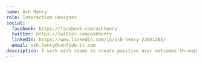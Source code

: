 ```yaml
---
name: Ash Henry
role: Interaction Designer
social:
  facebook: https://facebook.com/ashhenry
  twitter: https://twitter.com/ashhenry
  linkedIn: https://www.linkedin.com/in/ash-henry-22881265/
  email: ash.henry@confide-it.com
description: I work with teams to create positive user outcomes through user centred design processes. I have a strong background in client side/front end development and design thinking and am able to design and code high fidelity prototypes and production ready accessible experiences.
---
```

